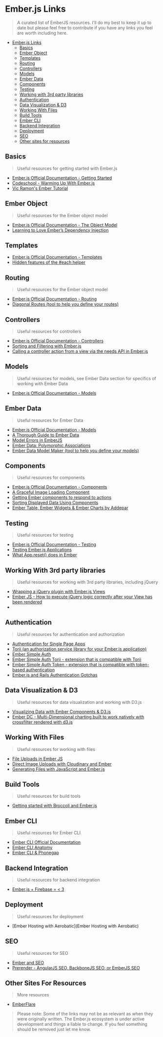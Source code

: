 # Ember.js Links

> A curated list of EmberJS resources. I'll do my best to keep it up to date but please feel free to contribute if you have any links you feel are worth including here.

- [Ember.js Links](#emberjs-links)
	- [Basics](#basics)
	- [Ember Object](#ember-object)
	- [Templates](#templates)
	- [Routing](#routing)
	- [Controllers](#controllers)
	- [Models](#models)
	- [Ember Data](#ember-data)
	- [Components](#components)
	- [Testing](#testing)
	- [Working with 3rd party libraries](#working-with-3rd-party-libraries)
	- [Authentication](#authentication)
	- [Data Visualization & D3](#data-visualisation--d3)
	- [Working With Files](#working-with-files)
	- [Build Tools](#build-tools)
	- [Ember CLI](#ember-cli)
	- [Backend Integration](#backend-integration)
	- [Deployment](#deployment)
	- [SEO](#seo)
	- [Other sites for resources](#other-sites-for-resources)

## Basics
> Useful resources for getting started with Ember.js

* [Ember.js Official Documentation - Getting Started](http://emberjs.com/guides/getting-started/)
* [Codeschool - Warming Up With Ember.js](https://www.codeschool.com/courses/warming-up-with-ember-js)
* [Vic Ramon's Ember Tutorial](https://emberflare.com/entries/vic-ramon-s-ember-tutorial)

## Ember Object
> Useful resources for the Ember object model

* [Ember.js Official Documentation - The Object Model](http://emberjs.com/guides/object-model/classes-and-instances/)
* [Learning to Love Ember’s Dependency Injection](http://spin.atomicobject.com/2014/09/04/ember-dependency-injection/)

## Templates

* [Ember.js Official Documentation - Templates](http://emberjs.com/guides/templates/the-application-template/)
* [Hidden features of the #each helper](http://ember.guru/2014/hidden-features-of-the-each-aka-loopedy-loop-helper)

## Routing
> Useful resources for the Ember object model

* [Ember.js Official Documentation - Routing](http://emberjs.com/guides/routing/)
* [Diagonal Routes (tool to help you define your routes)](http://www.alexspeller.com/ember-diagonal/)

## Controllers
> Useful resources for controllers

* [Ember.js Official Documentation - Controllers](http://emberjs.com/guides/controllers/)
* [Sorting and Filtering with Ember.js](http://blog.crowdint.com/2014/07/08/simple-collection-s-sorting-and-filtering-with-ember-js.html)
* [Calling a controller action from a view via the needs API in Ember.js](http://www.kaspertidemann.com/calling-a-controller-action-from-a-view-via-the-needs-api-in-ember-js/)

## Models
> Useful resources for models, see Ember Data section for specifics of working with Ember Data

* [Ember.js Official Documentation - Models](http://emberjs.com/guides/models/)

## Ember Data
> Useful resources for Ember Data

* [Ember.js Official Documentation - Models](http://emberjs.com/guides/models/)
* [A Thorough Guide to Ember Data](https://emberflare.com/entries/a-thorough-guide-to-ember-data)
* [Model Errors in EmberJS](https://marcqualie.com/2014/04/model-errors-in-emberjs)
* [Ember Data: Polymorphic Associations](http://lukegalea.github.io/ember_data_polymorphic_presentation/#/)
* [Ember Data Model Maker (tool to help you define your models)](http://andycrum.github.io/ember-data-model-maker/)

## Components
> Useful resources for components

* [Ember.js Official Documentation - Components](http://emberjs.com/guides/components/)
* [A Graceful Image Loading Component](http://ember.zone/a-graceful-image-loading-component/)
* [Getting Ember components to respond to actions](http://www.samselikoff.com/blog/2014/05/16/getting-ember-components-to-respond-to-actions/)
* [Sorting Displayed Data Using Components](http://www.kabisa.nl/sorting-displayed-data-in-ember-js/)
* [Ember Table, Ember Widgets & Ember Charts by Addepar](http://addepar.github.io)

## Testing
> Useful resources for testing

* [Ember.js Official Documentation - Testing](http://emberjs.com/guides/testing/)
* [Testing Ember.js Applications](http://www.mattjmorrison.com/2014/04/02/ember-testing.html)
* [What App.reset() does in Ember](https://emberflare.com/entries/what-app-reset-does-in-ember)

## Working With 3rd party libraries
> Useful resources for working with 3rd party libraries, including jQuery

* [Wrapping a jQuery plugin with Ember.js Views](http://blakewilliams.me/posts/5-wrap-jquery-plugin-with-ember-view)
* [Ember JS - How to execute jQuery logic correctly after your View has been rendered](http://mavilein.github.io/javascript/2013/08/01/Ember-JS-After-Render-Event/)
* 

## Authentication
> Useful resources for authentication and authorization

* [Authentication for Single Page Apps](http://madhatted.com/2014/6/17/authentication-for-single-page-apps)
* [Torii (an authorization service library for your Ember.js application)](http://vestorly.github.io/torii/)
* [Ember Simple Auth](http://ember-simple-auth.simplabs.com/)
* [Ember Simple Auth Torii - extension that is compatible with Torii](https://github.com/simplabs/ember-simple-auth/tree/master/packages/ember-simple-auth-torii)
* [Ember Simple Auth Token - extension that is compatible with token-based authentication](https://github.com/jpadilla/ember-cli-simple-auth-token)
* [Ember.js and Rails Authentication Gotchas](http://blog.waymondo.com/2012-12-18-ember-dot-js-and-rails-authentication-gotchas/)

## Data Visualization & D3
> Useful resources for data visualization and working with D3.js

* [Visualizing Data with Ember Components & D3.js](http://embervis.affin.io/slides/)
* [Ember DC - Multi-Dimensional charting built to work natively with crossfilter rendered with d3.js](http://andrewreedy.github.io/ember-dc/)

## Working With Files
> Useful resources for working with files

* [File Uploads in Ember JS](http://ryantablada.com/post/file-uploads-in-ember-js)
* [Direct Image Uploads with Cloudinary and Ember](https://emberflare.com/entries/direct-image-uploads-with-cloudinary-and-ember)
* [Generating Files with JavaScript and Ember.js](http://spin.atomicobject.com/2014/02/05/generate-files-javascript-ember-js/)

## Build Tools
> Useful resources for build tools

* [Getting started with Broccoli and Ember.js](http://ampersate.com/getting-started-with-broccoli-and-emberjs)

## Ember CLI
> Useful resources for Ember CLI

* [Ember CLI Official Documentation](http://www.ember-cli.com)
* [Ember CLI Anatomy](https://emberflare.com/entries/ember-cli-anatomy)
* [Ember CLI & Phonegap](http://givan.se/p/00000001)

## Backend Integration
> Useful resources for backend integration

* [Ember.js + Firebase = < 3](http://mjackson.roon.io/ember-js-firebase-3)

## Deployment
> Useful resources for deployment

* [Ember Hosting with Aerobatic](Ember Hosting with Aerobatic)

## SEO
> Useful resources for SEO

* [Ember and SEO](https://emberflare.com/entries/ember-and-seo)
* [Prerender - AngularJS SEO, BackboneJS SEO, or EmberJS SEO](http://prerender.io/)

## Other Sites For Resources
> More resources

* [EmberFlare](https://emberflare.com/entries)

>  Please note: Some of the links may not be as relevant as when they were originally written. The Ember.js ecosystem is under active development and things a liable to change. If you feel something should be removed just let me know.
